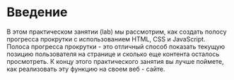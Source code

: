 # Введение

В этом практическом занятии (lab) мы рассмотрим, как создать полосу прогресса прокрутки с использованием HTML, CSS и JavaScript. Полоса прогресса прокрутки - это отличный способ показать текущую позицию пользователя на странице и сколько еще контента осталось просмотреть. К концу этого практического занятия вы лучше поймете, как реализовать эту функцию на своем веб - сайте.
